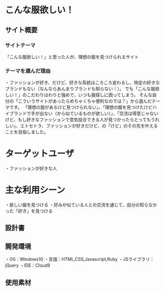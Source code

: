 # こんな服欲しい！
## サイト概要

### サイトテーマ
「こんな服欲しい！」と思った人が、理想の服を見つけられるサイト

### テーマを選んだ理由
・ファッションが好き、だけど、好きな系統はころころ変わるし、特定の好きなブランドもない（なんならあんまりブランドも知らない！）。
でも「こんな服欲しい！」のこだわりはわりと強めで、いつも服探しに困ってしまう。
そんな自分の「こういうサイトがあったらめちゃくちゃ便利なのでは？」から選んだテーマです。
「理想の服があるけど見つけられない」、「理想の服を見つけたけどハイブランドで手が出ない（から似ているものが欲しい）」、「交流は得意じゃないけど、もし好きなファッションで意気投合できる人が見つかったらとってもうれしい」、エトセトラ、ファッションが好きだけど、の「けど」のその先を叶えることを目指しました。

# ターゲットユーザ
・ファッションが好きな人

# 主な利用シーン
・欲しい服を見つける
・好みが似ている人との交流を通じて、自分の知らなかった「好き」を見つける

## 設計書

## 開発環境
・OS：Windows10
・言語：HTML,CSS,Javascript,Ruby
・JSライブラリ：jQuery
・IDE：Cloud9

## 使用素材
